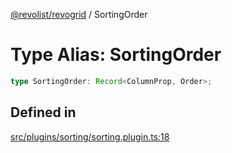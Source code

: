 [@revolist/revogrid](README.md) / SortingOrder

# Type Alias: SortingOrder

```ts
type SortingOrder: Record<ColumnProp, Order>;
```

## Defined in

[src/plugins/sorting/sorting.plugin.ts:18](https://github.com/revolist/revogrid/blob/97bf2134af01be0f2e3e5ac6768e7a2e7070a947/src/plugins/sorting/sorting.plugin.ts#L18)
